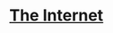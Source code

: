 # [The Internet](https://github.com/green-fox-academy/teaching-materials/blob/master/preparation/materials/internet/internet.hu.md)

